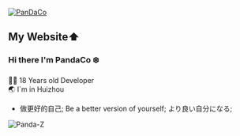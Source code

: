 [![PanDaCo](https://github.com/user-attachments/assets/26151098-d164-4a3f-8646-88440accaaf5)](https://pandacodingvlog.vercel.app)

## My Website⬆️
### Hi there I'm PandaCo :snowflake:

 👨‍💻 18 Years old Developer                            
 :earth_asia: I`m in Huizhou
- 做更好的自己; Be a better version of yourself; より良い自分になる; 
<img align='left' src="https://github-readme-stats.vercel.app/api?username=Panda-Z&show_icons=true&theme=gotham" alt="Panda-Z" />
